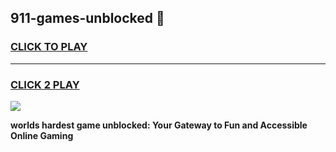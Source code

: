 
## 911-games-unblocked 👋
<h3>
<a href="https://premium.freeplayer.one?title=911-games-unblocked&ref=14F">CLICK TO PLAY</a></h3>
<hr>

<h3>
<a href="https://premium.freeplayer.one?title=911-games-unblocked&ref=14F">CLICK 2 PLAY</a>
  
</h3>

<a href="https://premium.freeplayer.one?title=911-games-unblocked&ref=12F/"><img src="https://clearcache.store/games.png"></a>


**worlds hardest game unblocked: Your Gateway to Fun and Accessible Online Gaming**
